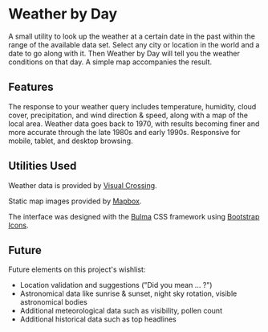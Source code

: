 # Weather by Day

A small utility to look up the weather at a certain date in the past within the range of the available data set.  Select any city or location in the world and a date to go along with it.  Then Weather by Day will tell you the weather conditions on that day.  A simple map accompanies the result.

## Features

The response to your weather query includes temperature, humidity, cloud cover, precipitation, and wind direction & speed, along with a map of the local area.  Weather data goes back to 1970, with results becoming finer and more accurate through the late 1980s and early 1990s.  Responsive for mobile, tablet, and desktop browsing.

## Utilities Used
Weather data is provided by [Visual Crossing](https://www.visualcrossing.com/resources/documentation/weather-api/weather-api-documentation/#history).

Static map images provided by [Mapbox](https://docs.mapbox.com/api/overview/).

The interface was designed with the [Bulma](https://bulma.io) CSS framework using [Bootstrap Icons](https://icons.getbootstrap.com/).

## Future

Future elements on this project's wishlist:
* Location validation and suggestions ("Did you mean ... ?")
* Astronomical data like sunrise & sunset, night sky rotation, visible astronomical bodies
* Additional meteorological data such as visibility, pollen count
* Additional historical data such as top headlines
